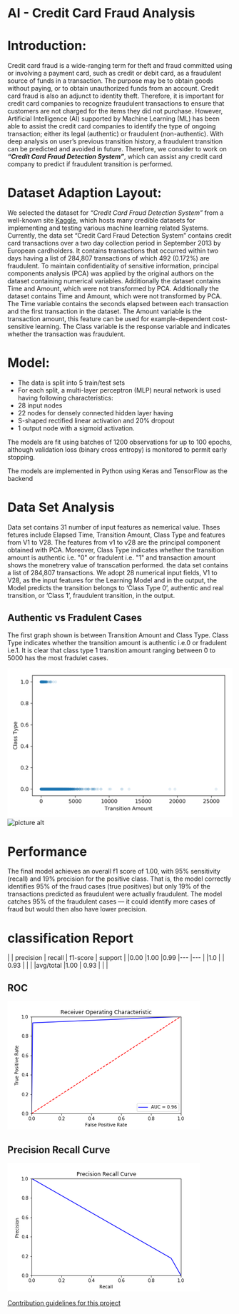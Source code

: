 # AI - Credit Card Fraud Analysis
# Introduction: 
Credit card fraud is a wide-ranging term for theft and fraud committed using or involving a payment card, such as credit or debit card, as a fraudulent source of funds in a transaction. The purpose may be to obtain goods without paying, or to obtain unauthorized funds from an account. Credit card fraud is also an adjunct to identity theft. Therefore, it is important for credit card companies to recognize fraudulent transactions to ensure that customers are not charged for the items they did not purchase. However, Artificial Intelligence (AI) supported by Machine Learning (ML) has been able to assist the credit card companies to identify the type of ongoing transaction; either its legal (authentic) or fraudulent (non-authentic). With deep analysis on user’s previous transition history, a fraudulent transition can be predicted and avoided in future. Therefore, we consider to work on __*“Credit Card Fraud Detection System”*__, which can assist any credit card company to predict if fraudulent transition is performed. 
# Dataset Adaption Layout: 
We selected the dataset for *“Credit Card Fraud Detection System”* from a well-known site [Kaggle](https://www.kaggle.com), which hosts many credible datasets for implementing and testing various machine learning related Systems. Currently, the data set “Credit Card Fraud Detection System” contains credit card transactions over a two day collection period in September 2013 by European cardholders. It contains transactions that occurred within two days having a list of 284,807 transactions of which 492 (0.172%) are fraudulent. To maintain confidentiality of sensitive information, principal components analysis (PCA) was applied by the original authors on the dataset containing numerical variables. Additionally the dataset contains Time and Amount, which were not transformed by PCA. Additionally the dataset contains Time and Amount, which were not transformed by PCA. The Time variable contains the seconds elapsed between each transaction and the first transaction in the dataset. The Amount variable is the transaction amount, this feature can be used for example-dependent cost-sensitive learning. The Class variable is the response variable and indicates whether the transaction was fraudulent.
# Model:
*	The data is split into 5 train/test sets
*	For each split, a multi-layer perceptron (MLP) neural network is used having following characteristics:
* 28 input nodes
* 22 nodes for densely connected hidden layer having
* S-shaped rectified linear activation and 20% dropout
* 1 output node with a sigmoid activation.

The models are fit using batches of 1200 observations for up to 100 epochs, although validation loss (binary cross entropy) is monitored to permit early stopping.

The models are implemented in Python using Keras and TensorFlow as the backend



# Data Set Analysis
Data set contains 31 number of input features as nemerical value. Thses fetures include Elapsed Time, Transition Amount, Class Type and features from V1 to V28. The features from v1 to v28 are the principal component obtained with PCA. Moreover, Class Type indicates whether the transition amount is authentic i.e. "0" or fradulent i.e. "1" and transaction amount shows the monetrery value of transcation performed. the data set contains a list of 284,807 transactions. We adopt 28 numerical input fields, V1 to V28, as the input features for the Learning Model and in the output, the Model predicts the transition belongs to ‘Class Type 0’, authentic and  real transition, or ‘Class 1’, fraudulent  transition, in the output.
## Authentic vs Fradulent Cases 
The first graph shown is between Transition Amount and Class Type. Class Type indicates whether the transition amount is authentic i.e.0 or fradulent i.e.1. It is clear that class type 1 transition amount ranging between 0 to 5000 has the most fradulet cases.


![picture alt](./figures/Transition_amount_vs_class_type.png "Title is optional")
![picture alt](./figures/credit_card_fields.png "Title is optional")
# Performance
The final model achieves an overall f1 score of 1.00, with 95% sensitivity (recall) and 19% precision for the positive class. That is, the model correctly identifies 95% of the fraud cases (true positives) but only 19% of the transactions predicted as fraudulent were actually fraudulent. The model catches 95% of the fraudulent cases — it could identify more cases of fraud but would then also have lower precision.
# classification Report

|   	|  precision 	|  recall 	|  f1-score 	| support  	|
|0.00	|1.00	|0.99	|---	|---	|
|1.0	|   	|   0.93	|   	|   	|
|avg/total |1.00   	|   0.93	|   	|   	|

## ROC
![picture alt](./figures/ROC.png "Title is optional")




## Precision Recall Curve
![picture alt](./figures/precision-recall.png "Title is optional")

[Contribution guidelines for this project](figures/CONTRIBUTING.md)
